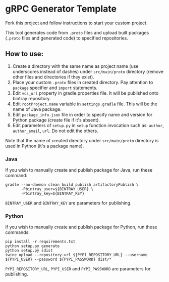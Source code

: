 # gRPC Generator Template

Fork this project and follow instructions to start your custom project.

This tool generates code from `.proto` files and upload built packages (`.proto` files and generated code) to specified repositories.

## How to use:
1. Create a directory with the same name as project name (use underscores instead of dashes) under `src/main/proto` directory (remove other files and directories if they exist).
2. Place your custom `.proto` files in created directory. Pay attention to `package` specifier and `import` statements.
3. Edit `vcs_url` property in gradle.properties file. It will be published onto bintray repository.
4. Edit `rootProject.name` variable in `settings.gradle` file. This will be the name of Java package.
5. Edit `package_info.json` file in order to specify name and version for Python package (create file if it's absent).
6. Edit parameters of `setup.py` in `setup` function invocation such as: `author`, `author_email`, `url`. Do not edit the others.

Note that the name of created directory under `src/main/proto` directory is used in Python (it's a package name).

### Java
If you wish to manually create and publish package for Java, run these command:
```
gradle --no-daemon clean build publish artifactoryPublish \
       -Pbintray_user=${BINTRAY_USER} \
       -Pbintray_key=${BINTRAY_KEY}
```
`BINTRAY_USER` and `BINTRAY_KEY` are parameters for publishing.

### Python
If you wish to manually create and publish package for Python, run these commands:
```
pip install -r requirements.txt
python setup.py generate
python setup.py sdist
twine upload --repository-url ${PYPI_REPOSITORY_URL} --username ${PYPI_USER} --password ${PYPI_PASSWORD} dist/*
```
`PYPI_REPOSITORY_URL`, `PYPI_USER` and `PYPI_PASSWORD` are parameters for publishing.
